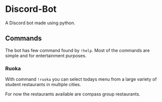 # Discord-Bot

A Discord bot made using python.

## Commands

The bot has few command found by ```!help```. Most of the commands are simple and for entertainment purposes.

### Ruoka

With command ```!ruoka``` you can select todays menu from a large variety of student restaurants in multiple cities.

For now the restaurants available are compass group restaurants.
